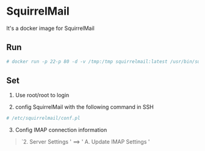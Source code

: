 # SquirrelMail

It's a docker image for SquirrelMail

## Run

```sh
# docker run -p 22-p 80 -d -v /tmp:/tmp squirrelmail:latest /usr/bin/supervisord
```

## Set

1. Use root/root to login

2. config SquirrelMail with the following command in SSH

```sh
# /etc/squirrelmail/conf.pl
```

3. Config IMAP connection information
>  `2. Server Settings ' ==&gt; ' A. Update IMAP Settings '


